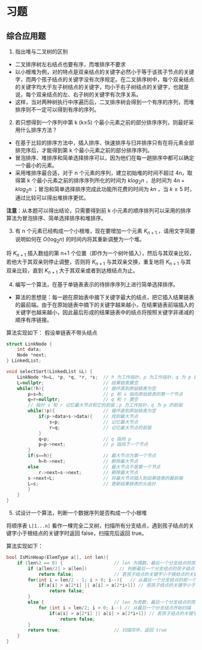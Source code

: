 # 习题

## 综合应用题

1. 指出堆与二叉树的区别

- 二叉排序树左右结点也要有序，而堆排序不要求
- 以小根堆为例，对的特点是双亲结点的关键字必然小于等于该孩子节点的关键字，而两个孩子结点的关键字没有次序规定。在二叉排序树中，每个双亲结点的关键字均大于左子树结点的关键字，均小于右子树结点的关键字，也就是说，每个双亲结点的左、右子树的关键字有次序关系。
- 这样，当对两种树执行中序遍历后，二叉排序树会得到一个有序的序列，而堆排序则不一定可以得到有序的序列。

2. 若只想得到一个序列中第 k (k≥5) 个最小元素之前的部分排序序列，则最好采用什么排序方法？

- 在基于比较的排序方法中，插入排序、快速排序与归并排序只有在将元素全部排完序后，才能得到第 k 个最小元素之前的部分排序序列。
- 冒泡排序、堆排序和简单选择排序可以，因为他们在每一趟排序中都可以确定一个最小的元素。
- 采用堆排序最合适，对于 n 个元素的序列，建立初始堆的时间不超过 4n，取得第 k 个最小元素之前的排序序列所化的时间为 $klog_2n$ ，总时间为 $4n+klog_2n$ ；冒泡和简单选择排序完成此功能所花费的时间为 $kn$ ，当 $k\geq 5$ 时，通过比较可以得出堆排序更优。

**注意**：从本题可以得出结论，只需要得到前 k 小元素的顺序排列可以采用的排序算法为冒泡排序、简单选择排序和堆排序。

3. 有 n 个元素已经构成一个小根堆，现在要增加一个元素 $K_{n+1}$ ，请用文字简要说明如何在 $O(\log_2n)$ 的时间内将其重新调整为一个堆。

将 $K_{n+1}$ 插入数组的第 n+1 个位置（即作为一个树叶插入），然后与其双亲比较，若他大于其双亲则停止调整，否则将 $K_{n+1}$ 与其双亲交换，重复地将 $K_{n+1}$ 与其双亲比较，直到 $K_{n+1}$ 大于其双亲或者到达根结点为止。

4. 编写一个算法，在基于单链表表示的待排序序列上进行简单选择排序。

- 算法的思想是：每一趟在原始表中摘下关键字最大的结点，把它插入结果链表的最前端。由于在原始链表中摘下的关键字越来越小，在结果链表前端插入的关键字也越来越小，因此最后形成的结果链表中的结点将按照关键字非递减的顺序有序链接。

算法实现如下：
假设单链表不带头结点

```cpp
struct LinkNode {
    int data;
    Node *next;
} LinkedList;

void selectSort(LinkedList &L) {
    LinkNode *h=L, *p, *q, *r, *s;  // h 为工作指针，p 为工作指针，q 为 p 的前驱，r 为工作指针，s 为工作指针
    L=nullptr;                      // 结果链表置空
    while(!h){                      // 循环直到原始链表为空
        p=s=h;                      // p 和 s 指向原始链表的第一个节点
        q=r=nullptr;                // q 和 r 置空
        // 指针 s 和 r 记忆最大节点和它的前驱；p 为工作指针，q 为 p 的前驱
        while(!p){                  // 循环直到原始链表为空
            if(p->data>s->data){    // 找到最大节点
                s=p;                // 记忆最大节点
                r=q;                // 记忆最大节点的前驱
            }
            q=p;                    // q 指向 p
            p=p->next;              // p 指向下一个节点
        }
        if(s==h){                   // 最大节点为第一个节点
            h=h->next;              // 删除最大节点
        else                        // 最大节点不是第一个节点
            r->next=s->next;        // 删除最大节点
        s->next=L;                  // 将最大节点插入到结果链表的最前端
        L=s;                        // 更新结果链表的头指针
        }
    }
}
```

5. 试设计一个算法，判断一个数据序列是否构成一个小根堆

将顺序表 `L[1...n]` 看作一棵完全二叉树，扫描所有分支结点，遇到孩子结点的关键字小于根结点的关键字时返回 false，扫描完后返回 true。

算法实现如下：

```cpp
bool IsMinHeap(ElemType a[], int len){
    if (len%2 == 0) {                   // len 为偶数，最后一个分支结点的孩子结点为左孩子（即多出一个单分支结点）
        if (a[len/2] > a[len])            // 判断最后一个分支结点的孩子结点
            return false;               // 若孩子结点的关键字小于根结点的关键字则返回 false
        for(int i = len/2 - 1; i > 0; i--){   // 从最后一个分支结点的前一个结点开始扫描
            if(a[i] > a[2*i] || a[i] > a[2*i+1]) // 若孩子结点的关键字小于根结点的关键字则返回 false
                return false;
        }
        else {                          // len 为奇数，最后一个分支结点的孩子结点为右孩子
            for (int i = len/2; i > 0; i--) // 从最后一个分支结点开始扫描
                if(a[i] > a[2*i] || a[i] > a[2*i+1]) // 若孩子结点的关键字小于根结点的关键字则返回 false
                    return false;
        }
        return true;                    // 扫描完毕，返回 true
    }
}
```
